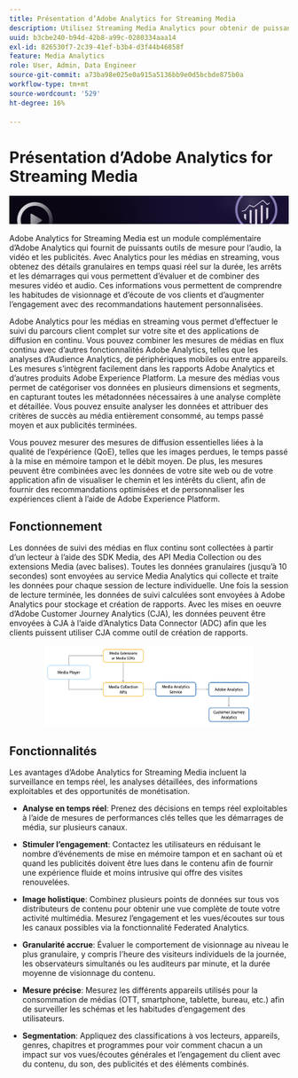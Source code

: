 ```yaml
---
title: Présentation d’Adobe Analytics for Streaming Media
description: Utilisez Streaming Media Analytics pour obtenir de puissantes informations sur le contenu, le son et les publicités.
uuid: b3cbe240-b94d-42b8-a99c-0280334aaa14
exl-id: 826530f7-2c39-41ef-b3b4-d3f44b46858f
feature: Media Analytics
role: User, Admin, Data Engineer
source-git-commit: a73ba98e025e0a915a5136bb9e0d5bcbde875b0a
workflow-type: tm+mt
source-wordcount: '529'
ht-degree: 16%

---
```


# Présentation d’Adobe Analytics for Streaming Media

![Bannière](./assets/media_analytics_banner.png)

Adobe Analytics for Streaming Media est un module complémentaire d’Adobe Analytics qui fournit de puissants outils de mesure pour l’audio, la vidéo et les publicités. Avec Analytics pour les médias en streaming, vous obtenez des détails granulaires en temps quasi réel sur la durée, les arrêts et les démarrages qui vous permettent d’évaluer et de combiner des mesures vidéo et audio. Ces informations vous permettent de comprendre les habitudes de visionnage et d’écoute de vos clients et d’augmenter l’engagement avec des recommandations hautement personnalisées.

Adobe Analytics pour les médias en streaming vous permet d’effectuer le suivi du parcours client complet sur votre site et des applications de diffusion en continu. Vous pouvez combiner les mesures de médias en flux continu avec d’autres fonctionnalités Adobe Analytics, telles que les analyses d’Audience Analytics, de périphériques mobiles ou entre appareils. Les mesures s’intègrent facilement dans les rapports Adobe Analytics et d’autres produits Adobe Experience Platform. La mesure des médias vous permet de catégoriser vos données en plusieurs dimensions et segments, en capturant toutes les métadonnées nécessaires à une analyse complète et détaillée. Vous pouvez ensuite analyser les données et attribuer des critères de succès au média entièrement consommé, au temps passé moyen et aux publicités terminées.

Vous pouvez mesurer des mesures de diffusion essentielles liées à la qualité de l’expérience (QoE), telles que les images perdues, le temps passé à la mise en mémoire tampon et le débit moyen. De plus, les mesures peuvent être combinées avec les données de votre site web ou de votre application afin de visualiser le chemin et les intérêts du client, afin de fournir des recommandations optimisées et de personnaliser les expériences client à l’aide de Adobe Experience Platform.

## Fonctionnement

Les données de suivi des médias en flux continu sont collectées à partir d’un lecteur à l’aide des SDK Media, des API Media Collection ou des extensions Media (avec balises). Toutes les données granulaires (jusqu’à 10 secondes) sont envoyées au service Media Analytics qui collecte et traite les données pour chaque session de lecture individuelle. Une fois la session de lecture terminée, les données de suivi calculées sont envoyées à Adobe Analytics pour stockage et création de rapports. Avec les mises en oeuvre d’Adobe Customer Journey Analytics (CJA), les données peuvent être envoyées à CJA à l’aide d’Analytics Data Connector (ADC) afin que les clients puissent utiliser CJA comme outil de création de rapports.

<!-- ![streaming media process](./assets/streaming-process1.png) -->

<div style="text-align: center;">
<img src="./assets/streaming-process1.png" alt="Processus de diffusion en continu de médias" width="75%">
</div>

## Fonctionnalités

Les avantages d’Adobe Analytics for Streaming Media incluent la surveillance en temps réel, les analyses détaillées, des informations exploitables et des opportunités de monétisation.

* **Analyse en temps réel**: Prenez des décisions en temps réel exploitables à l’aide de mesures de performances clés telles que les démarrages de média, sur plusieurs canaux.

* **Stimuler l’engagement**: Contactez les utilisateurs en réduisant le nombre d’événements de mise en mémoire tampon et en sachant où et quand les publicités doivent être lues dans le contenu afin de fournir une expérience fluide et moins intrusive qui offre des visites renouvelées.

* **Image holistique**: Combinez plusieurs points de données sur tous vos distributeurs de contenu pour obtenir une vue complète de toute votre activité multimédia. Mesurez l’engagement et les vues/écoutes sur tous les canaux possibles via la fonctionnalité Federated Analytics.

* **Granularité accrue**: Évaluer le comportement de visionnage au niveau le plus granulaire, y compris l’heure des visiteurs individuels de la journée, les observateurs simultanés ou les auditeurs par minute, et la durée moyenne de visionnage du contenu.

* **Mesure précise**: Mesurez les différents appareils utilisés pour la consommation de médias (OTT, smartphone, tablette, bureau, etc.) afin de surveiller les schémas et les habitudes d’engagement des utilisateurs.

* **Segmentation**: Appliquez des classifications à vos lecteurs, appareils, genres, chapitres et programmes pour voir comment chacun a un impact sur vos vues/écoutes générales et l’engagement du client avec du contenu, du son, des publicités et des éléments combinés.
